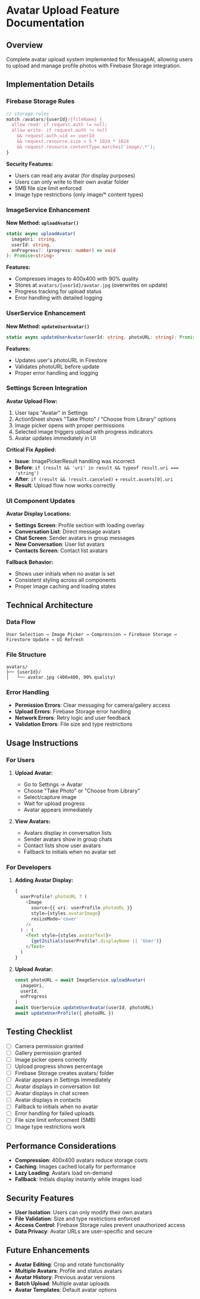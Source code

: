 # Avatar Upload Feature Documentation

## Overview

Complete avatar upload system implemented for MessageAI, allowing users to upload and manage profile photos with Firebase Storage integration.

## Implementation Details

### Firebase Storage Rules

```javascript
// storage.rules
match /avatars/{userId}/{fileName} {
  allow read: if request.auth != null;
  allow write: if request.auth != null
    && request.auth.uid == userId
    && request.resource.size < 5 * 1024 * 1024
    && request.resource.contentType.matches('image/.*');
}
```

**Security Features:**

- Users can read any avatar (for display purposes)
- Users can only write to their own avatar folder
- 5MB file size limit enforced
- Image type restrictions (only image/\* content types)

### ImageService Enhancement

**New Method: `uploadAvatar()`**

```typescript
static async uploadAvatar(
  imageUri: string,
  userId: string,
  onProgress?: (progress: number) => void
): Promise<string>
```

**Features:**

- Compresses images to 400x400 with 90% quality
- Stores at `avatars/{userId}/avatar.jpg` (overwrites on update)
- Progress tracking for upload status
- Error handling with detailed logging

### UserService Enhancement

**New Method: `updateUserAvatar()`**

```typescript
static async updateUserAvatar(userId: string, photoURL: string): Promise<void>
```

**Features:**

- Updates user's photoURL in Firestore
- Validates photoURL before update
- Proper error handling and logging

### Settings Screen Integration

**Avatar Upload Flow:**

1. User taps "Avatar" in Settings
2. ActionSheet shows "Take Photo" / "Choose from Library" options
3. Image picker opens with proper permissions
4. Selected image triggers upload with progress indicators
5. Avatar updates immediately in UI

**Critical Fix Applied:**

- **Issue**: ImagePickerResult handling was incorrect
- **Before**: `if (result && 'uri' in result && typeof result.uri === 'string')`
- **After**: `if (result && !result.canceled)` + `result.assets[0].uri`
- **Result**: Upload flow now works correctly

### UI Component Updates

**Avatar Display Locations:**

- **Settings Screen**: Profile section with loading overlay
- **Conversation List**: Direct message avatars
- **Chat Screen**: Sender avatars in group messages
- **New Conversation**: User list avatars
- **Contacts Screen**: Contact list avatars

**Fallback Behavior:**

- Shows user initials when no avatar is set
- Consistent styling across all components
- Proper image caching and loading states

## Technical Architecture

### Data Flow

```
User Selection → Image Picker → Compression → Firebase Storage → Firestore Update → UI Refresh
```

### File Structure

```
avatars/
├── {userId}/
│   └── avatar.jpg (400x400, 90% quality)
```

### Error Handling

- **Permission Errors**: Clear messaging for camera/gallery access
- **Upload Errors**: Firebase Storage error handling
- **Network Errors**: Retry logic and user feedback
- **Validation Errors**: File size and type restrictions

## Usage Instructions

### For Users

1. **Upload Avatar:**

   - Go to Settings → Avatar
   - Choose "Take Photo" or "Choose from Library"
   - Select/capture image
   - Wait for upload progress
   - Avatar appears immediately

2. **View Avatars:**
   - Avatars display in conversation lists
   - Sender avatars show in group chats
   - Contact lists show user avatars
   - Fallback to initials when no avatar set

### For Developers

1. **Adding Avatar Display:**

   ```typescript
   {
     userProfile?.photoURL ? (
       <Image
         source={{ uri: userProfile.photoURL }}
         style={styles.avatarImage}
         resizeMode='cover'
       />
     ) : (
       <Text style={styles.avatarText}>
         {getInitials(userProfile?.displayName || 'User')}
       </Text>
     )
   }
   ```

2. **Upload Avatar:**
   ```typescript
   const photoURL = await ImageService.uploadAvatar(
     imageUri,
     userId,
     onProgress
   )
   await UserService.updateUserAvatar(userId, photoURL)
   await updateUserProfile({ photoURL })
   ```

## Testing Checklist

- [ ] Camera permission granted
- [ ] Gallery permission granted
- [ ] Image picker opens correctly
- [ ] Upload progress shows percentage
- [ ] Firebase Storage creates avatars/ folder
- [ ] Avatar appears in Settings immediately
- [ ] Avatar displays in conversation list
- [ ] Avatar displays in chat screen
- [ ] Avatar displays in contacts
- [ ] Fallback to initials when no avatar
- [ ] Error handling for failed uploads
- [ ] File size limit enforcement (5MB)
- [ ] Image type restrictions work

## Performance Considerations

- **Compression**: 400x400 avatars reduce storage costs
- **Caching**: Images cached locally for performance
- **Lazy Loading**: Avatars load on-demand
- **Fallback**: Initials display instantly while images load

## Security Features

- **User Isolation**: Users can only modify their own avatars
- **File Validation**: Size and type restrictions enforced
- **Access Control**: Firebase Storage rules prevent unauthorized access
- **Data Privacy**: Avatar URLs are user-specific and secure

## Future Enhancements

- **Avatar Editing**: Crop and rotate functionality
- **Multiple Avatars**: Profile and status avatars
- **Avatar History**: Previous avatar versions
- **Batch Upload**: Multiple avatar uploads
- **Avatar Templates**: Default avatar options
